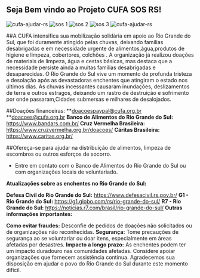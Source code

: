 ## Seja Bem vindo ao Projeto CUFA SOS RS!
![cufa-ajudar-rs](https://github.com/Wesley7b/Projeto_Imersao_Jonas/assets/169486083/e9a256b5-9f32-4528-a115-5522ba3493bf)
![sos 1](https://github.com/Wesley7b/Projeto_Imersao_Jonas/assets/169486083/0d84ae09-39f7-4868-8958-713db67269a9)
![sos 2](https://github.com/Wesley7b/Projeto_Imersao_Jonas/assets/169486083/1e529fdd-e73c-41a1-a51d-146866ae41ef)
![sos 3](https://github.com/Wesley7b/Projeto_Imersao_Jonas/assets/169486083/b59bcc6a-81fe-450a-b649-50a3733463a2)
![cufa-ajudar-rs](https://github.com/Wesley7b/Projeto_Imersao_Jonas/assets/169486083/03eee32c-d1af-4bfd-9c1e-91ad53d02247)

##A CUFA intensifica sua mobilização solidária em apoio ao Rio Grande do Sul, que foi duramente atingido pelas chuvas, deixando famílias 
desabrigadas e em necessidade urgente de alimentos,água,produtos de higiene e limpeza, cobertores, colchões . 
A organização já realizou doações de materiais de limpeza, água e cestas básicas, mas destaca que a necessidade persiste ainda a muitas famílias 
desabrigadas e desaparecidas. O Rio Grande do Sul vive um momento de profunda tristeza e desolação após as devastadoras enchentes que atingiram o estado nos últimos dias. As chuvas incessantes causaram inundações, deslizamentos de terra e outros estragos, deixando um rastro de destruição e sofrimento por onde passaram,Cidades submersas e milhares de desalojados.

##Doações financeiras:
**doacoespaypal@cufa.org.br
**doacoes@cufa.org.br
**Banco de Alimentos do Rio Grande do Sul:** https://www.bandars.com.br/
**Cruz Vermelha Brasileira:** https://www.cruzvermelha.org.br/doacoes/
**Cáritas Brasileira:** https://www.caritas.org.br/

##Ofereça-se para ajudar na distribuição de alimentos, limpeza de escombros ou outros esforços de socorro.
* Entre em contato com o Banco de Alimentos do Rio Grande do Sul ou com organizações locais de voluntariado.

**Atualizações sobre as enchentes no Rio Grande do Sul:**

**Defesa Civil do Rio Grande do Sul:** https://www.defesacivil.rs.gov.br/
**G1 - Rio Grande do Sul:** https://g1.globo.com/rs/rio-grande-do-sul/
**R7 - Rio Grande do Sul:** https://noticias.r7.com/brasil/rio-grande-do-sul/
**Outras informações importantes:**

**Como evitar fraudes:** Desconfie de pedidos de doações não solicitados ou de organizações não reconhecidas.
**Segurança:** Tome precauções de segurança ao se voluntariar ou doar itens, especialmente em áreas afetadas por desastres.
**Impacto a longo prazo:** As enchentes podem ter um impacto duradouro nas comunidades afetadas. Considere apoiar organizações que fornecem assistência contínua.
Agradecemos sua disposição em ajudar o povo do Rio Grande do Sul durante este momento difícil. 
